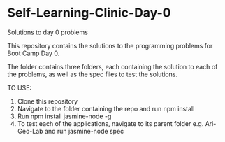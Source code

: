 # Self-Learning-Clinic-Day-0
Solutions to day 0 problems

This repository contains the solutions to the programming problems for
Boot Camp Day 0.

The folder contains three folders, each containing the solution to each of the
problems, as well as the spec files to test the solutions.

TO USE:

1. Clone this repository
2. Navigate to the folder containing the repo and run npm install
3. Run npm install jasmine-node -g
4. To test each of the applications, navigate to its parent folder e.g. Ari-Geo-Lab
   and run jasmine-node spec
